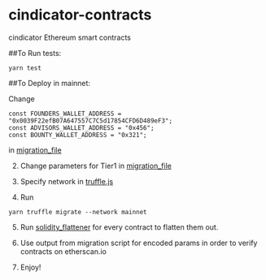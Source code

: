 # cindicator-contracts

cindicator Ethereum smart contracts


##To Run tests:

```
yarn test
```

##To Deploy in mainnet: 

Change 
```
const FOUNDERS_WALLET_ADDRESS = "0x0039F22efB07A647557C7C5d17854CFD6D489eF3";
const ADVISORS_WALLET_ADDRESS = "0x456";
const BOUNTY_WALLET_ADDRESS = "0x321";

```
in [migration_file](migrations/2_deploy_contracts.js)

2. Change parameters for Tier1 in [migration_file](migrations/2_deploy_contracts.js)

3. Specify network in [truffle.js](truffle.js)

4. Run
```
yarn truffle migrate --network mainnet
```

5. Run [solidity_flattener](https://github.com/BlockCatIO/solidity-flattener)
for every contract to flatten them out.

6. Use output from migration script for encoded params in order to verify contracts on
etherscan.io

7. Enjoy!
